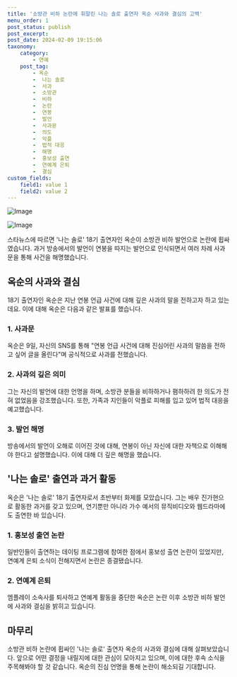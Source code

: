 ```yaml
---
title: '소방관 비하 논란에 휘말린 나는 솔로 출연자 옥순 사과와 결심의 고백'
menu_order: 1
post_status: publish
post_excerpt: 
post_date: 2024-02-09 19:15:06
taxonomy:
    category:
        - 연예
    post_tag:
        - 옥순
        -  나는 솔로
        -  사과
        -  소방관
        -  비하
        -  논란
        -  연봉
        -  발언
        -  사과문
        -  의도
        -  악플
        -  법적 대응
        -  해명
        -  홍보성 출연
        -  연예계 은퇴
        -  결심
custom_fields:
    field1: value 1
    field2: value 2
---
```


![Image](https://ssl.pstatic.net/mimgnews/image/108/2024/02/09/0003213964_001_20240209160801197.jpg?type=w540)

![Image](https://mimgnews.pstatic.net/image/108/2024/02/09/0003213964_002_20240209160801283.jpg?type=w540)

스타뉴스에 따르면 '나는 솔로' 18기 출연자인 옥순이 소방관 비하 발언으로 논란에 휩싸였습니다. 과거 방송에서의 발언이 연봉을 따지는 발언으로 인식되면서 여러 차례 사과문을 통해 사건을 해명했습니다.  
## 옥순의 사과와 결심  
18기 출연자인 옥순은 지난 연봉 언급 사건에 대해 깊은 사과의 말을 전하고자 하고 있는데요. 이에 대해 옥순은 다음과 같은 발표를 했습니다.  
### 1. 사과문  
옥순은 9일, 자신의 SNS를 통해 "연봉 언급 사건에 대해 진심어린 사과의 말씀을 전하고 싶어 글을 올린다"며 공식적으로 사과를 전했습니다.  
### 2. 사과의 깊은 의미  
그는 자신의 발언에 대한 언명을 하며, 소방관 분들을 비하하거나 폄하하려 한 의도가 전혀 없었음을 강조했습니다. 또한, 가족과 지인들이 악플로 피해를 입고 있어 법적 대응을 예고했습니다.  
### 3. 발언 해명  
방송에서의 발언이 오해로 이어진 것에 대해, 연봉이 아닌 자신에 대한 자책으로 이해해야 한다고 설명했습니다. 이에 대해 더 깊은 해명을 했습니다.  
## '나는 솔로' 출연과 과거 활동  
옥순은 '나는 솔로' 18기 출연자로서 초반부터 화제를 모았습니다. 그는 배우 진가현으로 활동한 과거를 갖고 있으며, 연기뿐만 아니라 가수 예서의 뮤직비디오와 웹드라마에도 출연한 바 있습니다.  
### 1. 홍보성 출연 논란  
일반인들이 출연하는 데이팅 프로그램에 참여한 점에서 홍보성 출연 논란이 있었지만, 연예계 은퇴 소식이 전해지면서 논란은 종결됐습니다.  
### 2. 연예계 은퇴  
엠플레이 소속사를 퇴사하고 연예계 활동을 중단한 옥순은 논란 이후 소방관 비하 발언에 사과와 결심을 밝히고 있습니다.
## 마무리  
소방관 비하 논란에 휩싸인 '나는 솔로' 출연자 옥순의 사과와 결심에 대해 살펴보았습니다. 앞으로 어떤 결정을 내릴지에 대한 관심이 모아지고 있으며, 이에 대한 후속 소식을 주목해봐야 할 것 같습니다. 옥순의 진심 언명을 통해 논란이 해소되길 기대합니다.

